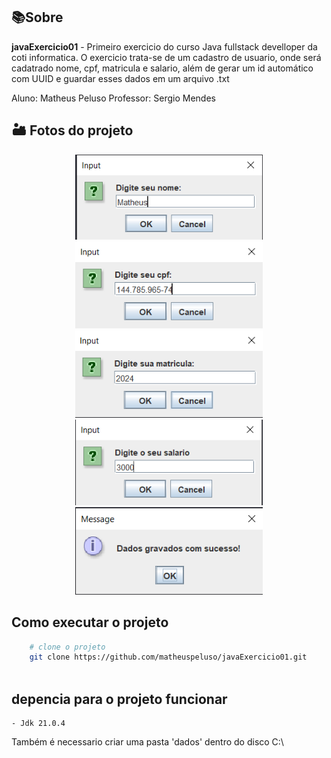## 📚Sobre

**javaExercicio01** - Primeiro exercicio do curso Java fullstack develloper da coti informatica.
O exercicio trata-se de um cadastro de usuario, onde será cadatrado nome, cpf, matricula e salario, além de gerar um id automático com UUID e guardar esses dados em um arquivo .txt 

Aluno: Matheus Peluso
Professor: Sergio Mendes 

## 🏜️ Fotos do projeto
<div align="center">
    <img src="./printsDoProjeto/nome.png" width="300px">
    <img src="./printsDoProjeto/cpf.png" width="300px">
    <img src="./printsDoProjeto/matricula.png" width="300px">
    <img src="./printsDoProjeto/salario.png" width="300px">
    <img src="./printsDoProjeto/dados gravados com sucesso.png" width="300px">
</div>


## Como executar o projeto
```bash
    # clone o projeto
    git clone https://github.com/matheuspeluso/javaExercicio01.git
    
```

## depencia para o projeto funcionar 
    - Jdk 21.0.4
    
Também é necessario criar uma pasta 'dados' dentro do disco C:\